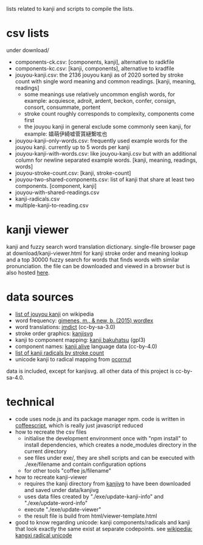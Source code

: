 lists related to kanji and scripts to compile the lists.

# csv lists
under download/
* components-ck.csv: [components, kanji], alternative to radkfile
* components-kc.csv: [kanji, components], alternative to kradfile
* jouyou-kanji.csv: the 2136 jouyou kanji as of 2020 sorted by stroke count with single word meaning and common readings. [kanji, meaning, readings]
  * some meanings use relatively uncommon english words, for example: acquiesce, adroit, ardent, beckon, confer, consign, consort, consummate, portent
  * stroke count roughly corresponds to complexity, components come first
  * the jouyou kanji in general exclude some commonly seen kanji, for example: 嬉萌伊綺嘘菅貰縺繋呟也
* jouyou-kanji-only-words.csv: frequently used example words for the jouyou kanji. currently up to 5 words per kanji
* jouyou-kanji-with-words.csv: like jouyou-kanji.csv but with an additional column for newline separated example words. [kanji, meaning, readings, words]
* jouyou-stroke-count.csv: [kanji, stroke-count]
* jouyou-two-shared-components.csv: list of kanji that share at least two components. [component, kanji]
* jouyou-with-shared-readings.csv
* kanji-radicals.csv
* multiple-kanji-to-reading.csv

# kanji viewer
kanji and fuzzy search word translation dictionary.
single-file browser page at download/kanji-viewer.html for kanji stroke order and meaning lookup and a top 30000 fuzzy search for words that finds words with similar pronunciation.
the file can be downloaded and viewed in a browser but is also hosted [here](http://sph.mn/other/kanji-viewer.html).

# data sources
* [list of jouyou kanji](https://en.wikipedia.org/wiki/List_of_j%C5%8Dy%C5%8D_kanji) on wikipedia
* word frequency: [gimenes, m., & new, b. (2015) wordlex](http://www.lexique.org/?page_id=250)
* word translations: [jmdict](http://www.edrdg.org/jmdict/j_jmdict.html) (cc-by-sa-3.0)
* stroke order graphics: [kanjisvg](https://github.com/KanjiVG/kanjivg/releases)
* kanji to component mapping: [kanji bakuhatsu](https://github.com/ScottOglesby/kanji-bakuhatsu) (gpl3)
* component names: [kanji alive](https://github.com/kanjialive/kanji-data-media) language data (cc-by-4.0)
* [list of kanji radicals by stroke count](https://en.wikipedia.org/wiki/List_of_kanji_radicals_by_stroke_count)
* unicode kanji to radical mapping from [ocornut](https://gist.github.com/ocornut/18844be7446b63d936e4fab8fb5e6e01)

data is included, except for kanjisvg. all other data of this project is cc-by-sa-4.0.

# technical
* code uses node.js and its package manager npm. code is written in [coffeescript](http://coffeescript.org), which is really just javascript reduced
* how to recreate the csv files
  * initialise the development environment once with "npm install" to install dependencies, which creates a node_modules directory in the current directory
  * see files under exe/, they are shell scripts and can be executed with ./exe/filename and contain configuration options
  * for other tools "coffee js/filename"
* how to recreate kanji-viewer
  * requires the kanji directory from [kanjivg](https://github.com/KanjiVG/kanjivg) to have been downloaded and saved under data/kanjivg
  * uses data files created by "./exe/update-kanji-info" and "./exe/update-word-info"
  * execute "./exe/update-viewer"
  * the result file is build from html/viewer-template.html
* good to know regarding unicode: kanji components/radicals and kanji that look exactly the same exist at separate codepoints. see [wikipedia: kangxi radical unicode](https://en.wikipedia.org/wiki/Kangxi_radical#Unicode)
